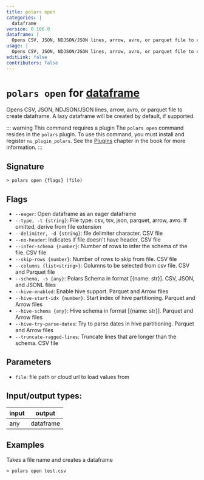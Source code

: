 ```yaml
---
title: polars open
categories: |
  dataframe
version: 0.106.0
dataframe: |
  Opens CSV, JSON, NDJSON/JSON lines, arrow, avro, or parquet file to create dataframe. A lazy dataframe will be created by default, if supported.
usage: |
  Opens CSV, JSON, NDJSON/JSON lines, arrow, avro, or parquet file to create dataframe. A lazy dataframe will be created by default, if supported.
editLink: false
contributors: false
---
```

<!-- This file is automatically generated. Please edit the command in https://github.com/nushell/nushell instead. -->

# `polars open` for [dataframe](/commands/categories/dataframe.md)

<div class='command-title'>Opens CSV, JSON, NDJSON&#x2f;JSON lines, arrow, avro, or parquet file to create dataframe. A lazy dataframe will be created by default, if supported.</div>

::: warning This command requires a plugin
The `polars open` command resides in the `polars` plugin.
To use this command, you must install and register `nu_plugin_polars`.
See the [Plugins](/book/plugins.html) chapter in the book for more information.
:::


## Signature

```> polars open {flags} (file)```

## Flags

 -  `--eager`: Open dataframe as an eager dataframe
 -  `--type, -t {string}`: File type: csv, tsv, json, parquet, arrow, avro. If omitted, derive from file extension
 -  `--delimiter, -d {string}`: file delimiter character. CSV file
 -  `--no-header`: Indicates if file doesn't have header. CSV file
 -  `--infer-schema {number}`: Number of rows to infer the schema of the file. CSV file
 -  `--skip-rows {number}`: Number of rows to skip from file. CSV file
 -  `--columns {list<string>}`: Columns to be selected from csv file. CSV and Parquet file
 -  `--schema, -s {any}`: Polars Schema in format [{name: str}]. CSV, JSON, and JSONL files
 -  `--hive-enabled`: Enable hive support. Parquet and Arrow files
 -  `--hive-start-idx {number}`: Start index of hive partitioning. Parquet and Arrow files
 -  `--hive-schema {any}`: Hive schema in format [{name: str}]. Parquet and Arrow files
 -  `--hive-try-parse-dates`: Try to parse dates in hive partitioning. Parquet and Arrow files
 -  `--truncate-ragged-lines`: Truncate lines that are longer than the schema. CSV file

## Parameters

 -  `file`: file path or cloud url to load values from


## Input/output types:

| input | output    |
| ----- | --------- |
| any   | dataframe |
## Examples

Takes a file name and creates a dataframe
```nu
> polars open test.csv

```
